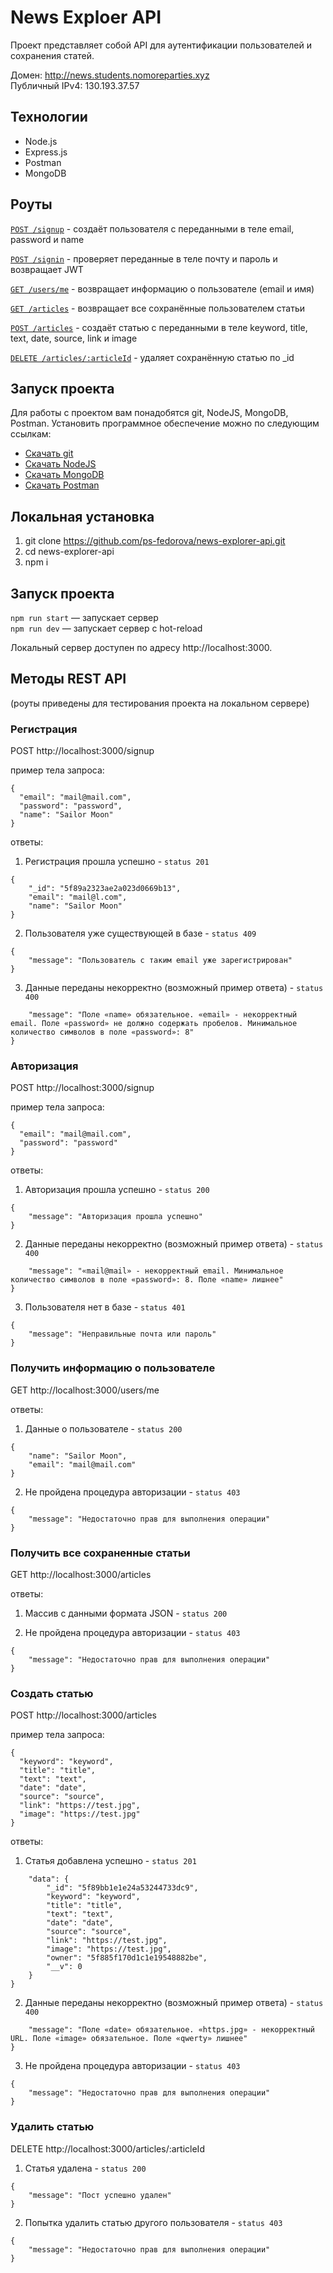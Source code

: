 # News Exploer API

Проект представляет собой API для аутентификации пользователей и сохранения статей.

Домен: http://news.students.nomoreparties.xyz   
Публичный IPv4: 130.193.37.57
 
## Технологии
   
   * Node.js
   * Express.js
   * Postman
   * MongoDB

## Роуты 

[`POST /signup`](#Регистрация) -  создаёт пользователя с переданными в теле email, password и name

[`POST /signin`](#Авторизация)  - проверяет переданные в теле почту и пароль и возвращает JWT

[`GET /users/me`](#Получить-информацию-о-пользователе) - возвращает информацию о пользователе (email и имя)

[`GET /articles`](#Получить-все-сохраненные-статьи) - возвращает все сохранённые пользователем статьи

[`POST /articles`](#Создать-статью) - создаёт статью с переданными в теле keyword, title, text, date, source, link и image

[`DELETE /articles/:articleId`](#Удалить-статью) - удаляет сохранённую статью  по _id

## Запуск проекта

Для работы с проектом вам понадобятся git, NodeJS, MongoDB, Postman. Установить программное обеспечение можно по следующим ссылкам:

* [Скачать git](https://git-scm.com/book/en/v2/Getting-Started-Installing-Git)
* [Скачать NodeJS](https://nodejs.org/en/download/package-manager/)
* [Скачать MongoDB](https://docs.mongodb.com/manual/administration/install-community/)
* [Скачать Postman](https://www.postman.com/downloads/)

## Локальная установка

1. git clone https://github.com/ps-fedorova/news-explorer-api.git
2. cd news-explorer-api
3. npm i

## Запуск проекта

`npm run start` — запускает сервер   
`npm run dev` — запускает сервер с hot-reload

Локальный сервер доступен по адресу http://localhost:3000.

## Методы REST API 
(роуты приведены для тестирования проекта на локальном сервере)

### **Регистрация** 
POST http://localhost:3000/signup

пример тела запроса:
```
{
  "email": "mail@mail.com",
  "password": "password",
  "name": "Sailor Moon"
}
```
ответы:

1. Регистрация прошла успешно - `status 201`

```
{
    "_id": "5f89a2323ae2a023d0669b13",
    "email": "mail@l.com",
    "name": "Sailor Moon"
}
```

2. Пользователя уже существующей в базе - `status 409`
```
{
    "message": "Пользователь с таким email уже зарегистрирован"
}
```
3. Данные переданы некорректно (возможный пример ответа) - `status 400` 

```{
    "message": "Поле «name» обязательное. «email» - некорректный email. Поле «password» не должно содержать пробелов. Минимальное количество символов в поле «password»: 8"
}
```
### **Авторизация** 
POST http://localhost:3000/signup

пример тела запроса:
```
{
  "email": "mail@mail.com",
  "password": "password"
}
```
ответы:

1. Авторизация прошла успешно - `status 200`

```
{
    "message": "Авторизация прошла успешно"
}
```
2. Данные переданы некорректно (возможный пример ответа) - `status 400` 

```{
    "message": "«mail@mail» - некорректный email. Минимальное количество символов в поле «password»: 8. Поле «name» лишнее"
}
```

3. Пользователя нет в базе - `status 401` 

```
{
    "message": "Неправильные почта или пароль"
}
```
### **Получить информацию о пользователе**
GET http://localhost:3000/users/me

ответы:

1. Данные о пользователе - `status 200`
```
{
    "name": "Sailor Moon",
    "email": "mail@mail.com"
}
```

2. Не пройдена процедура авторизации - `status 403`
```
{
    "message": "Недостаточно прав для выполнения операции"
}
```
### **Получить все сохраненные статьи**
GET http://localhost:3000/articles

ответы:

1. Массив с данными формата JSON - `status 200`

2. Не пройдена процедура авторизации - `status 403`
```
{
    "message": "Недостаточно прав для выполнения операции"
}
```
### **Создать статью**
POST http://localhost:3000/articles

пример тела запроса:
```
{
  "keyword": "keyword",
  "title": "title",
  "text": "text",
  "date": "date",
  "source": "source",
  "link": "https://test.jpg",
  "image": "https://test.jpg"
}

```
ответы:
1. Статья добавлена успешно - `status 201`

```{
    "data": {
        "_id": "5f89bb1e1e24a53244733dc9",
        "keyword": "keyword",
        "title": "title",
        "text": "text",
        "date": "date",
        "source": "source",
        "link": "https://test.jpg",
        "image": "https://test.jpg",
        "owner": "5f885f170d1c1e19548882be",
        "__v": 0
    }
}
```
2. Данные переданы некорректно (возможный пример ответа) - `status 400` 

```{
    "message": "Поле «date» обязательное. «https.jpg» - некорректный URL. Поле «image» обязательное. Поле «qwerty» лишнее"
}
```
3. Не пройдена процедура авторизации - `status 403`
```
{
    "message": "Недостаточно прав для выполнения операции"
}
```

### **Удалить статью**
DELETE http://localhost:3000/articles/:articleId

1. Статья удалена - `status 200`

```
{
    "message": "Пост успешно удален"
}
```
2. Попытка удалить статью другого пользователя - `status 403`
```
{
    "message": "Недостаточно прав для выполнения операции"
}
```
